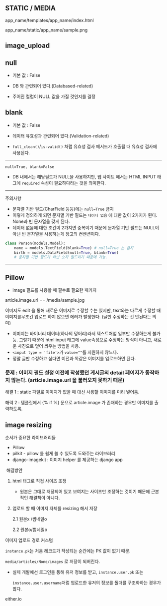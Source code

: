 ## STATIC / MEDIA

app_name/templates/app_name/index.html

app_name/static/app_name/sample.png



## image_upload

## null

- 기본 값 : False

- DB 와 관련되어 있다.(Databased-related)
- 주어진 컬럼이 NULL 값을  가질 것인지를 결정



## blank

- 기본 값 : False

- 데이터 유효성과 관련되어 있다.(Validation-related)
- `full_clean()`/`is-valid()` 처럼 유효성 검사 메서드가 호출될 때 유효성 검사에 사용된다.

---

`null=True, blank=False`

- DB 내에서는 해당필드가 NULL을 사용하지만, 웹 사이트 에서는 HTML INPUT 태그에 `required` 속성이 필요하다라는 것을 의미한다.

---

주의사항

- 문자열 기반 필드(CharField 등등)에는 `null=True` 금지
- 이렇게 정의하게 되면 문자열 기반 필드는 `데이터 없음` 에 대한 값이 2가지가 된다. None과 빈 문자열을 갖게 된다.
- 데이터 없음에 대한 조건이 2가지면 중복이기 때문에 문자열 기반 필드는 NULL이 아닌 빈 문자열을 사용하는게 장고의 컨벤션이다.

```python
class Person(models.Model):
    name = models.TextField(blank=True) # null=True 는 금지
    birth = models.DataField(null=True, blank=True)
    # 문자열 기반 필드가 아닌 숫자 필드이기 때문에 가능.
```

----

## Pillow

- image 필드를 사용할 때 필수로 필요한 패키지



article.image.url == /media/sample.jpg



이미지도 edit 을 통해 새로운 이미지로 수정할 수는 있지만, text와는 다르게 수정할 때 이미지를무조건 업로드 하지 않으면 에러가 발생한다. (글만 수정하는 건 안된다는 의미)



- 이미지는 바이너리 데이터(하나의 덩어리)라서 텍스트처엄 일부만 수정하는게 불가능. 그렇기 때문에 html input 태그에 value속성으로 수정하는 방식이 아니고, 새로운 사진으로 덮어 씌우는 방법을 사용.
- `<input type = 'file'>`가 `value=""`를 지원하지 않느다.
- 정말 글만 수정하고 싶다면 이전과 똑같은 이미지를 업로드하면 된다.



### 문제 : 이미지 필드 설정 이전에 작성했던 게시글의 detail 페이지가 동작하지 않는다. (article.image.url 을 불러오지 못하기 때문)

해결 1 : static 파일로 이미지가 없을 때 대신 사용할 이미지를 미리 넣어둠.

해력 2 : 템플릿에서 {% if %} 문으로 article.image 가 존재하는 경우만 이미지를 출력하도록.





## image resizing

순서가 중요한 라이브러리들

- Pillow
- pilkit - pillow 를 쉽게 쓸 수 있도록 도와주는 라이브러리
- django-imagekit : 이미지 helper 를 제공하는 django app



​	해결방안

1. html 태그로 직겁 사이즈 조정
   - 원본은 그대로 저장되어 있고 보여지는 사이즈만 조정하는 것이기 때문에 근본적인 해결책이 아니다.

2. 업로드 할 때 이미지 자체를 resizing 해서 저장

   2.1 원본x /썸네일o

   2.2 원본o/썸네일o

   

   

이미지 업로드 경로 커스텀

`instance.pk`는 처음 레코드가 작성되는 순간에는 PK 값이 없기 때문.

`media/articles/None/images` 로 저장이 되버린다.

- 실제 개발에선 로그인을 통해 유저 정보를 받고, `instance.user.pk` 또는

  `instance.user.username`처럼 업로드한 유저의 정보를 폴더를 구조화하는 경우가 많다.





either.io